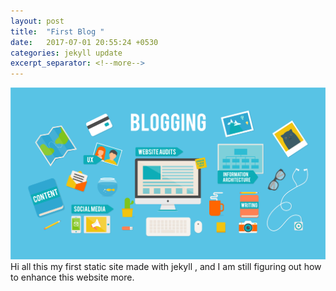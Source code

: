 ```yaml
---
layout: post
title:  "First Blog "
date:   2017-07-01 20:55:24 +0530
categories: jekyll update
excerpt_separator: <!--more-->
---
```


![Blog](/assets/blogging-SMB.png)
Hi all this my first static site made with jekyll , <!--more-->and I am still figuring out how to enhance this website more.
